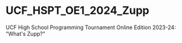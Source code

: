 # UCF_HSPT_OE1_2024_Zupp
UCF High School Programming Tournament Online Edition 2023-24:  "What's Zupp?"
